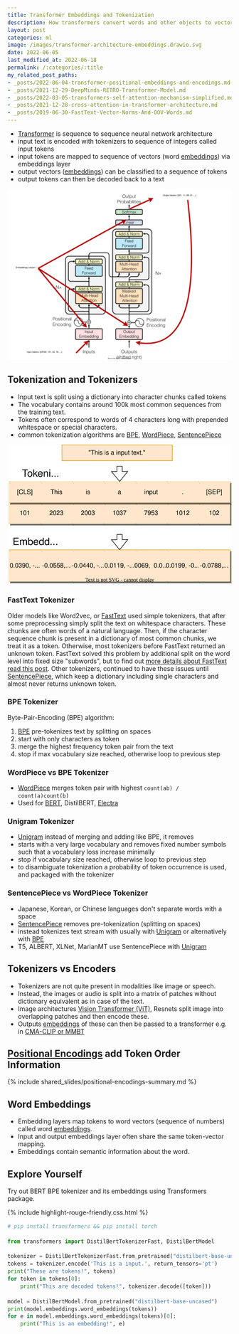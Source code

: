 ```yaml
---
title: Transformer Embeddings and Tokenization
description: How transformers convert words and other objects to vectors and back.
layout: post
categories: ml
image: /images/transformer-architecture-embeddings.drawio.svg
date: 2022-06-05
last_modified_at: 2022-06-18
permalink: /:categories/:title
my_related_post_paths:
- _posts/2022-06-04-transformer-positional-embeddings-and-encodings.md
- _posts/2021-12-29-DeepMinds-RETRO-Transformer-Model.md
- _posts/2022-03-05-transformers-self-attention-mechanism-simplified.md
- _posts/2021-12-28-cross-attention-in-transformer-architecture.md
- _posts/2019-06-30-FastText-Vector-Norms-And-OOV-Words.md
---
```




- [Transformer](/ml/transformers-self-attention-mechanism-simplified) is sequence to sequence neural network architecture
- input text is encoded with tokenizers to sequence of integers called input tokens
- input tokens are mapped to sequence of vectors (word [embeddings](/ml/Embeddings-in-Machine-Learning-Explained)) via embeddings layer 
- output vectors ([embeddings](/ml/Embeddings-in-Machine-Learning-Explained)) can be classified to a sequence of tokens
- output tokens can then be decoded back to a text

![embeddings in transformer architecture](/images/transformer-architecture-tokens-vs-embeddings.drawio.svg)


## Tokenization and Tokenizers
- Input text is split using a dictionary into character chunks called tokens
- The vocabulary contains around 100k most common sequences from the training text.
- Tokens often correspond to words of 4 characters long with prepended whitespace or special characters.
- common tokenization algorithms are [BPE](#bpe-tokenizer), [WordPiece](#wordpiece-vs-bpe-tokenizer), [SentencePiece](#sentencepiece-vs-wordpiece-tokenizer)

![tokenization and embedding layer for transformer](/images/transformer-tokenization-and-embeddings.drawio.svg)


### FastText Tokenizer
Older models like Word2vec, or [FastText](/ml/FastText-Vector-Norms-And-OOV-Words) used simple tokenizers, that after some preprocessing simply split the text on whitespace characters.
These chunks are often words of a natural language.
Then, if the character sequence chunk is present in a dictionary of most common chunks, we treat it as a token.
Otherwise, most tokenizers before FastText returned an unknown token.
FastText solved this problem by additional split on the word level into fixed size "subwords", but to find out [more details about FastText read this post](/ml/FastText-Vector-Norms-And-OOV-Words).
Other tokenizers, continued to have these issues until [SentencePiece](#sentencepiece-vs-wordpiece-tokenizer), which keep a dictionary including single characters and almost never returns unknown token.


### BPE Tokenizer
Byte-Pair-Encoding (BPE) algorithm:
1. [BPE](https://arxiv.org/abs/1508.07909) pre-tokenizes text by splitting on spaces
2. start with only characters as token
3. merge the highest frequency token pair from the text
4. stop if max vocabulary size reached, otherwise loop to previous step


### WordPiece vs BPE Tokenizer
- [WordPiece](https://static.googleusercontent.com/media/research.google.com/ja//pubs/archive/37842.pdf) merges token pair with highest `count(ab) / count(a)count(b)`
- Used for [BERT](/ml/transformers-self-attention-mechanism-simplified), DistilBERT, [Electra](/ml/electra-4x-cheaper-bert-training)


### Unigram Tokenizer
- [Unigram](https://arxiv.org/pdf/1804.10959.pdf) instead of merging and adding like BPE, it removes
- starts with a very large vocabulary and removes fixed number symbols such that a vocabulary loss increase minimally 
- stop if vocabulary size reached, otherwise loop to previous step
- to disambiguate tokenization a probability of token occurrence is used, and packaged with the tokenizer


### SentencePiece vs WordPiece Tokenizer
- Japanese, Korean, or Chinese languages don't separate words with a space
- [SentencePiece](https://arxiv.org/pdf/1808.06226.pdf) removes pre-tokenization (splitting on spaces)
- instead tokenizes text stream with usually with [Unigram](#unigram-tokenizer) or alternatively with [BPE](#bpe-tokenizer)
- T5, ALBERT, XLNet, MarianMT use SentencePiece with [Unigram](#unigram-tokenizer)


## Tokenizers vs Encoders 
- Tokenizers are not quite present in modalities like image or speech.
- Instead, the images or audio is split into a matrix of patches without dictionary equivalent as in case of the text.
- Image architectures [Vision Transformer (ViT)](https://arxiv.org/pdf/1909.02950.pdf), Resnets split image into overlapping patches and then encode these.
- Outputs [embeddings](/ml/Embeddings-in-Machine-Learning-Explained) of these can then be passed to a transformer e.g. in [CMA-CLIP or MMBT](/ml/Multimodal-Image-Text-Classification#amazons-cma-clip-model)


## [Positional Encodings](/ml/transformer-positional-embeddings-and-encodings) add Token Order Information

{% include shared_slides/positional-encodings-summary.md %}


## Word Embeddings
- Embedding layers map tokens to word vectors (sequence of numbers) called word [embeddings](/ml/Embeddings-in-Machine-Learning-Explained).
- Input and output embeddings layer often share the same token-vector mapping.
- Embeddings contain semantic information about the word.


## Explore Yourself
Try out BERT BPE tokenizer and its embeddings using Transformers package.

{% include highlight-rouge-friendly.css.html %}

```python
# pip install transformers && pip install torch

from transformers import DistilBertTokenizerFast, DistilBertModel

tokenizer = DistilBertTokenizerFast.from_pretrained("distilbert-base-uncased")
tokens = tokenizer.encode('This is a input.', return_tensors='pt')
print("These are tokens!", tokens)
for token in tokens[0]:
    print("This are decoded tokens!", tokenizer.decode([token]))

model = DistilBertModel.from_pretrained("distilbert-base-uncased")
print(model.embeddings.word_embeddings(tokens))
for e in model.embeddings.word_embeddings(tokens)[0]:
    print("This is an embedding!", e)
```